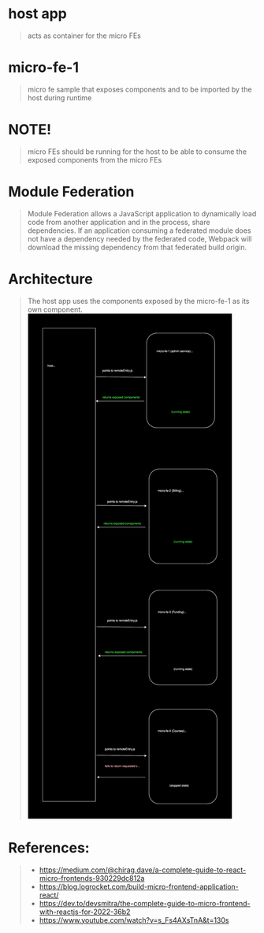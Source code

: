 # host app
> acts as container for the micro FEs

# micro-fe-1
> micro fe sample that exposes components and to be imported by the host during runtime

# NOTE!
> micro FEs should be running for the host to be able to consume the exposed components from the micro FEs

# Module Federation
> Module Federation allows a JavaScript application to dynamically load code from another application and in the process, share dependencies. If an application consuming a federated module does not have a dependency needed by the federated code, Webpack will download the missing dependency from that federated build origin.

# Architecture
> The host app uses the components exposed by the micro-fe-1 as its own component.  
![alt text](micro_fe_module_federation_archi.drawio.svg "Title")

# References:
> - https://medium.com/@chirag.dave/a-complete-guide-to-react-micro-frontends-930229dc812a
> - https://blog.logrocket.com/build-micro-frontend-application-react/
> - https://dev.to/devsmitra/the-complete-guide-to-micro-frontend-with-reactjs-for-2022-36b2
> - https://www.youtube.com/watch?v=s_Fs4AXsTnA&t=130s
